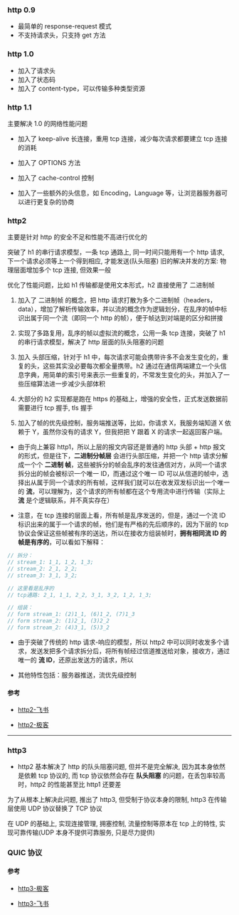 ### http 0.9

- 最简单的 response-request 模式
- 不支持请求头，只支持 get 方法

### http 1.0

- 加入了请求头
- 加入了状态码
- 加入了 content-type，可以传输多种类型资源

### http 1.1

主要解决 1.0 的网络性能问题

- 加入了 keep-alive 长连接，重用 tcp 连接，减少每次请求都要建立 tcp 连接的消耗

- 加入了 OPTIONS 方法

- 加入了 cache-control 控制

- 加入了一些额外的头信息，如 Encoding，Language 等，让浏览器服务器可以进行更复杂的协商

### http2

主要是针对 http 的安全不足和性能不高进行优化的

突破了 h1 的串行请求模型，一条 tcp 通路上, 同一时间只能用有一个 http 请求, 下一个请求必须等上一个得到相应, 才能发送(队头阻塞)
旧的解决并发的方案: 物理层面增加多个 tcp 连接, 但效果一般

优化了性能问题，比如 h1 传输都是使用文本形式，h2 直接使用了 二进制帧

1. 加入了 二进制帧 的概念，把 http 请求打散为多个二进制帧（headers，data），增加了解析传输效率，并以流的概念作为逻辑划分，在乱序的帧中标识出属于同一个流（即同一个 http 的帧），便于帧达到对端是的区分和拼接

2. 实现了多路复用，乱序的帧以虚拟流的概念，公用一条 tcp 连接，突破了 h1 的串行请求模型，解决了 http 层面的队头阻塞的问题

3. 加入 头部压缩，针对于 h1 中，每次请求可能会携带许多不会发生变化的，重复的头，这些其实没必要每次都全量携带。h2 通过在通信两端建立一个头信息字典，用简单的索引号来表示一些重复的，不常发生变化的头，并加入了一些压缩算法进一步减少头部体积

4. 大部分的 h2 实现都是跑在 https 的基础上，增强的安全性，正式发送数据前需要进行 tcp 握手, tls 握手

5. 加入了帧的优先级控制，服务端推送等，比如，你请求 X，我服务端知道 X 依赖于 Y，虽然你没有的请求 Y，但我把把 Y 跟着 X 的请求一起返回客户端。

- 由于向上兼容 http1，所以上层的报文内容还是普通的 http 头部 + http 报文 的形式，但是往下，**二进制分帧层** 会进行头部压缩，并把一个 http 请求分解成一个个 **二进制 帧**，这些被拆分的帧会乱序的发往通信对方，从同一个请求拆分出的帧会被标识一个唯一 ID，而通过这个唯一 ID 可以从信道的帧中，选择出从属于同一个请求的所有帧，这样我们就可以在收发双发标识出一个唯一的 **流**，可以理解为，这个请求的所有帧都在这个专用流中进行传输（实际上 **流** 是个逻辑联系，并不真实存在）

- 注意，在 tcp 连接的层面上看，所有帧是乱序发送的，但是，通过一个流 ID 标识出来的属于一个请求的帧，他们是有严格的先后顺序的，因为下层的 tcp 协议会保证这些帧被有序的送达，所以在接收方组装帧时，**拥有相同流 ID 的帧是有序的**，可以看如下解释：

```js
// 拆分：
// stream_1: 1_1, 1_2, 1_3;
// stream_2: 2_1, 2_2;
// stream_3: 3_1, 3_2;

// 这里看是乱序的
// tcp通路: 2_1, 1_1, 2_2, 3_1, 3_2, 1_2, 1_3;

// 组装：
// form stream_1: (2)1_1, (6)1_2, (7)1_3
// form stream_2: (1)2_1, (3)2_2
// form stream_2: (4)3_1, (5)3_2
```

- 由于突破了传统的 http 请求-响应的模型，所以 http2 中可以同时收发多个请求，发送发把多个请求拆分后，将所有帧经过信道推送给对象，接收方，通过唯一的 **流 ID**，还原出发送方的请求，所以

- 其他特性包括：服务器推送，流优先级控制

#### 参考

- [http2-飞书](https://juejin.cn/post/6844903984524705800)

- [http2-极客](https://time.geekbang.org/column/article/112036)

---

### http3

- http2 基本解决了 http 的队头阻塞问题, 但并不是完全解决, 因为其本身依然是依赖 tcp 协议的, 而 tcp 协议依然会存在 **队头阻塞** 的问题，在丢包率较高时，http2 的性能甚至比 http1 还要差

为了从根本上解决此问题, 推出了 http3, 但受制于协议本身的限制, http3 在传输层使用 UDP 协议替换了 TCP 协议

在 UDP 的基础上, 实现连接管理, 拥塞控制, 流量控制等原本在 tcp 上的特性, 实现可靠传输(UDP 本身不提供可靠服务, 只是尽力提供)

### QUIC 协议

#### 参考

- [http3-极客](https://time.geekbang.org/column/article/115564)

- [http3-飞书](https://blog.csdn.net/wolfGuiDao/article/details/108729560)
